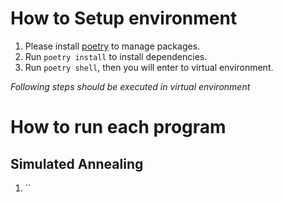 # How to Setup environment
1. Please install [poetry](https://cocoatomo.github.io/poetry-ja/) to manage packages.
1. Run `poetry install` to install dependencies.
1. Run `poetry shell`, then you will enter to virtual environment.

*Following steps should be executed in virtual environment*

# How to run each program
## Simulated Annealing
1. ``
